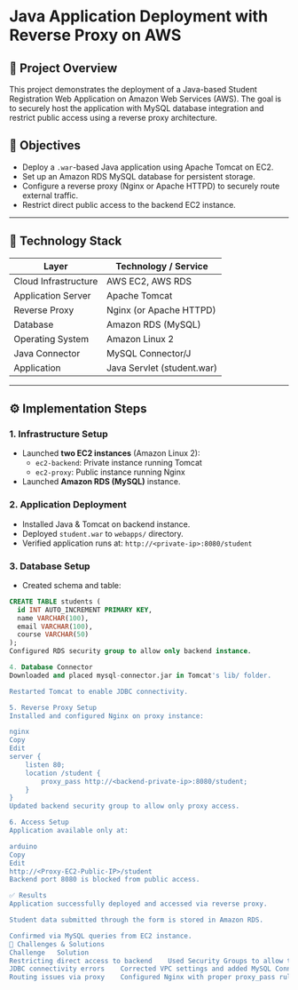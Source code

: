 # Java Application Deployment with Reverse Proxy on AWS

## 📌 Project Overview

This project demonstrates the deployment of a Java-based Student Registration Web Application on Amazon Web Services (AWS). The goal is to securely host the application with MySQL database integration and restrict public access using a reverse proxy architecture.

## 🎯 Objectives

- Deploy a `.war`-based Java application using Apache Tomcat on EC2.
- Set up an Amazon RDS MySQL database for persistent storage.
- Configure a reverse proxy (Nginx or Apache HTTPD) to securely route external traffic.
- Restrict direct public access to the backend EC2 instance.

---

## 🧰 Technology Stack

| Layer               | Technology / Service         |
|---------------------|------------------------------|
| Cloud Infrastructure| AWS EC2, AWS RDS             |
| Application Server  | Apache Tomcat                |
| Reverse Proxy       | Nginx (or Apache HTTPD)      |
| Database            | Amazon RDS (MySQL)           |
| Operating System    | Amazon Linux 2               |
| Java Connector      | MySQL Connector/J            |
| Application         | Java Servlet (student.war)   |

---
## ⚙ Implementation Steps

### 1. Infrastructure Setup
- Launched **two EC2 instances** (Amazon Linux 2):
  - `ec2-backend`: Private instance running Tomcat
  - `ec2-proxy`: Public instance running Nginx
- Launched **Amazon RDS (MySQL)** instance.

### 2. Application Deployment
- Installed Java & Tomcat on backend instance.
- Deployed `student.war` to `webapps/` directory.
- Verified application runs at: `http://<private-ip>:8080/student`

### 3. Database Setup
- Created schema and table:

```sql
CREATE TABLE students (
  id INT AUTO_INCREMENT PRIMARY KEY,
  name VARCHAR(100),
  email VARCHAR(100),
  course VARCHAR(50)
);
Configured RDS security group to allow only backend instance.

4. Database Connector
Downloaded and placed mysql-connector.jar in Tomcat's lib/ folder.

Restarted Tomcat to enable JDBC connectivity.

5. Reverse Proxy Setup
Installed and configured Nginx on proxy instance:

nginx
Copy
Edit
server {
    listen 80;
    location /student {
        proxy_pass http://<backend-private-ip>:8080/student;
    }
}
Updated backend security group to allow only proxy access.

6. Access Setup
Application available only at:

arduino
Copy
Edit
http://<Proxy-EC2-Public-IP>/student
Backend port 8080 is blocked from public access.

✅ Results
Application successfully deployed and accessed via reverse proxy.

Student data submitted through the form is stored in Amazon RDS.

Confirmed via MySQL queries from EC2 instance.
📌 Challenges & Solutions
Challenge	Solution
Restricting direct access to backend	Used Security Groups to allow traffic only from proxy
JDBC connectivity errors	Corrected VPC settings and added MySQL Connector to Tomcat
Routing issues via proxy	Configured Nginx with proper proxy_pass rules


